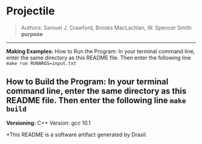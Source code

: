 # Projectile 
> Authors:  Samuel J. Crawford, Brooks MacLachlan, W. Spencer Smith 
 >  __purpose__
------------------------------------------------------------
**Making Examples:** 
 How to Run the Program:
In your terminal command line, enter the same directory as this README file. Then enter the following line
`make run RUNARGS=input.txt`

How to Build the Program:
In your terminal command line, enter the same directory as this README file. Then enter the following line
`make build`
------------------------------------------------------------
**Versioning:** 
 C++ Version: gcc 10.1


*This README is a software artifact generated by Drasil.
